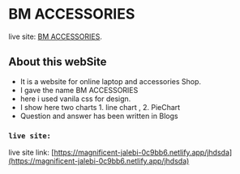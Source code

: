 # BM ACCESSORIES

live site: [BM ACCESSORIES](https://magnificent-jalebi-0c9bb6.netlify.app/jhdsda).

## About this webSite

- It is a website for online laptop and accessories Shop.
- I gave the name BM ACCESSORIES
- here i used vanila css for design.
- I show here two charts 1. line chart , 2. PieChart
- Question and answer has been written in Blogs 



### `live site:` 

live site link: [https://magnificent-jalebi-0c9bb6.netlify.app/jhdsda](https://magnificent-jalebi-0c9bb6.netlify.app/jhdsda)